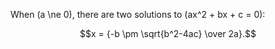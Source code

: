 When \(a \ne 0\), there are two solutions to \(ax^2 + bx + c = 0\):

$$x = {-b \pm \sqrt{b^2-4ac} \over 2a}.$$